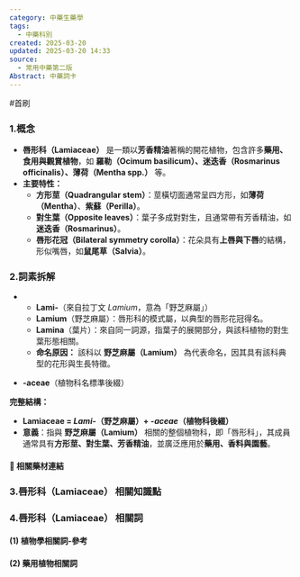 ```yaml
---
category: 中藥生藥學
tags:
  - 中藥科別
created: 2025-03-20
updated: 2025-03-20 14:33
source:
  - 常用中藥第二版
Abstract: 中藥詞卡
---
```

#首刷
### 1.概念
- **唇形科（Lamiaceae）** 是一類以**芳香精油**著稱的開花植物，包含許多**藥用、食用與觀賞植物**，如 **羅勒（Ocimum basilicum）、迷迭香（Rosmarinus officinalis）、薄荷（Mentha spp.）** 等。  
- **主要特性：**  
  - **方形莖（Quadrangular stem）**：莖橫切面通常呈四方形，如**薄荷（Mentha）**、**紫蘇（Perilla）**。  
  - **對生葉（Opposite leaves）**：葉子多成對對生，且通常帶有芳香精油，如**迷迭香（Rosmarinus）**。  
  - **唇形花冠（Bilateral symmetry corolla）**：花朵具有**上唇與下唇**的結構，形似嘴唇，如**鼠尾草（Salvia）**。  

### 2.詞素拆解
- - **Lami-**（來自拉丁文 *Lamium*，意為「野芝麻屬」）  
  - **Lamium**（野芝麻屬）：唇形科的模式屬，以典型的唇形花冠得名。  
  - **Lamina**（葉片）：來自同一詞源，指葉子的展開部分，與該科植物的對生葉形態相關。  
  - **命名原因：** 該科以 **野芝麻屬（Lamium）** 為代表命名，因其具有該科典型的花形與生長特徵。  

- **-aceae**（植物科名標準後綴）  

**完整結構：**
- **Lamiaceae = *Lami-*（野芝麻屬）+ *-aceae*（植物科後綴）**  
- **意義**：指與 **野芝麻屬（Lamium）** 相關的整個植物科，即「唇形科」，其成員通常具有**方形莖、對生葉、芳香精油**，並廣泛應用於**藥用、香料與園藝**。  

#### 📌 相關藥材連結





### 3.唇形科（Lamiaceae） 相關知識點



### 4.唇形科（Lamiaceae） 相關詞
#### (1) 植物學相關詞-參考




#### (2) 藥用植物相關詞

